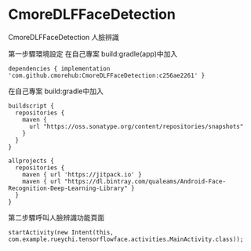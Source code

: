 # CmoreDLFFaceDetection
CmoreDLFFaceDetection
人臉辨識

第一步驟環境設定
在自己專案 build:gradle(app)中加入    
  
~~~
dependencies { implementation 'com.github.cmorehub:CmoreDLFFaceDetection:c256ae2261' }  
~~~
在自己專案 build:gradle中加入  
~~~
buildscript {  
  repositories {  
    maven {  
      url "https://oss.sonatype.org/content/repositories/snapshots"  
    }  
  }  
}  
  
allprojects {  
  repositories {  
    maven { url 'https://jitpack.io' }  
    maven { url "https://dl.bintray.com/qualeams/Android-Face-Recognition-Deep-Learning-Library" }  
  }  
}  
~~~

第二步驟呼叫人臉辨識功能頁面  
~~~
startActivity(new Intent(this, com.example.rueychi.tensorflowface.activities.MainActivity.class));
~~~
